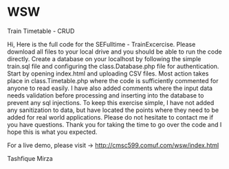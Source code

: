 WSW
===

Train Timetable - CRUD


Hi,
Here is the full code for the SEFulltime - TrainExcercise. Please download all files to your local drive and you should be able to run the code directly. Create a database on your localhost by following the simple train.sql file and configuring the class.Database.php file for authentication. Start by opening index.html and uploading CSV files. Most action takes place in class.Timetable.php where the code is sufficiently commented for anyone to read easily. I have also added comments where the input data needs validation before processing and inserting into the database to prevent any sql injections. To keep this exercise simple, I have not added any sanitization to data, but have located the points where they need to be added for real world applications. Please do not hesitate to contact me if you have questions. Thank you for taking the time to go over the code and I hope this is what you expected. 

For a live demo, please visit -> http://cmsc599.comuf.com/wsw/index.html

Tashfique Mirza
